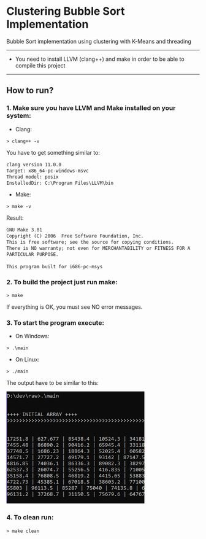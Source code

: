 # Clustering Bubble Sort Implementation 
Bubble Sort implementation using clustering with K-Means and threading

---

* You need to install LLVM (clang++) and make in order to be able to compile this project

---

## How to run?

### 1. Make sure you have LLVM and Make installed on your system:

  * Clang:
  ```Shell
  > clang++ -v
  ```
  You have to get something similar to:
  
  > 
    clang version 11.0.0
    Target: x86_64-pc-windows-msvc
    Thread model: posix
    InstalledDir: C:\Program Files\LLVM\bin
  
  * Make:
  ```Shell
  > make -v
  ```
  Result:
  >
    GNU Make 3.81
    Copyright (C) 2006  Free Software Foundation, Inc.
    This is free software; see the source for copying conditions.
    There is NO warranty; not even for MERCHANTABILITY or FITNESS FOR A
    PARTICULAR PURPOSE.

    This program built for i686-pc-msys
    
### 2. To build the project just run make:
  ```Shell
  > make
  ```
  If everything is OK, you must see NO error messages.
  
### 3. To start the program execute:
  * On Windows:
  ```Shell
  > .\main
  ```
  * On Linux:
  ```Shell
  > ./main
  ```
  
  The output have to be similar to this:
 
 ![run_program](img/run_app.png)
  
### 4. To clean run:
 ```Shell
 > make clean
 ```
